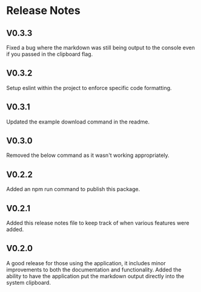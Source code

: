 # Release Notes

## V0.3.3

Fixed a bug where the markdown was still being output to the console even if you passed in the clipboard flag.

## V0.3.2

Setup eslint within the project to enforce specific code formatting.

## V0.3.1

Updated the example download command in the readme.

## V0.3.0

Removed the below command as it wasn't working appropriately.

## V0.2.2

Added an npm run command to publish this package.

## V0.2.1

Added this release notes file to keep track of when various features were added.

## V0.2.0

A good release for those using the application, it includes minor improvements to both the documentation and functionality. Added the ability to have the application put the markdown output directly into the system clipboard.
